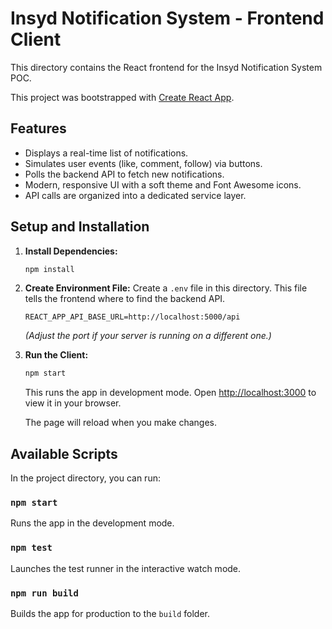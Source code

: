 # Insyd Notification System - Frontend Client

This directory contains the React frontend for the Insyd Notification System POC.

This project was bootstrapped with [Create React App](https://github.com/facebook/create-react-app).

## Features

-   Displays a real-time list of notifications.
-   Simulates user events (like, comment, follow) via buttons.
-   Polls the backend API to fetch new notifications.
-   Modern, responsive UI with a soft theme and Font Awesome icons.
-   API calls are organized into a dedicated service layer.

## Setup and Installation

1.  **Install Dependencies:**
    ```bash
    npm install
    ```

2.  **Create Environment File:**
    Create a `.env` file in this directory. This file tells the frontend where to find the backend API.
    ```
    REACT_APP_API_BASE_URL=http://localhost:5000/api
    ```
    *(Adjust the port if your server is running on a different one.)*

3.  **Run the Client:**
    ```bash
    npm start
    ```
    This runs the app in development mode. Open [http://localhost:3000](http://localhost:3000) to view it in your browser.

    The page will reload when you make changes.

## Available Scripts

In the project directory, you can run:

### `npm start`

Runs the app in the development mode.

### `npm test`

Launches the test runner in the interactive watch mode.

### `npm run build`

Builds the app for production to the `build` folder.